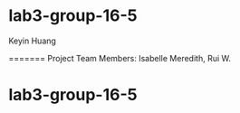 
# lab3-group-16-5
Keyin Huang

=======
Project Team Members: 
Isabelle Meredith, Rui W.
# lab3-group-16-5